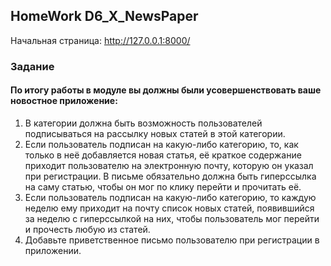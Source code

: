 ## HomeWork D6_X_NewsPaper

Начальная страница: http://127.0.0.1:8000/

####   


### Задание
#### По итогу работы в модуле вы должны были усовершенствовать ваше новостное приложение:  

1. В категории должна быть возможность пользователей подписываться на рассылку новых статей в этой категории.  
2. Если пользователь подписан на какую-либо категорию, то, как только в неё добавляется новая статья, её краткое содержание приходит пользователю на электронную почту, которую он указал при регистрации. В письме обязательно должна быть гиперссылка на саму статью, чтобы он мог по клику перейти и прочитать её.  
3. Если пользователь подписан на какую-либо категорию, то каждую неделю ему приходит на почту список новых статей, появившийся за неделю с гиперссылкой на них, чтобы пользователь мог перейти и прочесть любую из статей.  
4. Добавьте приветственное письмо пользователю при регистрации в приложении.  






